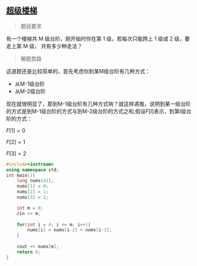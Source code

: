## [超级楼梯](https://www.educoder.net/tasks/xrhu3vn7bezt?subject_id=)

> 题目要求

有一个楼梯共 M 级台阶，刚开始时你在第 1 级，若每次只能跨上 1 级或 2 级，要走上第 M 级， 共有多少种走法？

> 解题思路

这道题还是比较简单的，首先考虑你到某M级台阶有几种方式：

- 从M-1级台阶
- 从M-2级台阶

现在就很明显了，那到M-1级台阶有几种方式呐？就这样递推，说明到某一级台阶的方式是到M-1级台阶的方式与到M-2级台阶的方式之和,假设$F[I]$表示，到第$I$级台阶的方式：

$F[1] = 0$

$F[2] = 1$

$F[3] = 2$

```C++
#include<iostream>
using namespace std;
int main(){
    long nums[41];
    nums[1] = 0;
    nums[2] = 1;
    nums[3] = 2;

    int m = 0;
    cin >> m;
    
    for(int i = 4; i <= m; i++){
        nums[i] = nums[i-2] + nums[i-1];
    }
    
    cout << nums[m];
    return 0;
}
```

